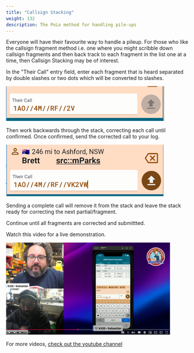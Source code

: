 ```yaml
---
title: "Callsign Stacking"
weight: 132
description: The PoLo method for handling pile-ups
---
```

Everyone will have their favourite way to handle a pileup. For those who like the callsign fragment method i.e. one where you might scribble down callsign fragments and then back track to each fragment in the list one at a time, then Callsign Stacking may be of interest.

In the "Their Call" entry field, enter each fragment that is heard separated by double slashes or two dots which will be converted to slashes.

![image](./stacking-1.png)

Then work backwards through the stack, correcting each call until confirmed. Once confirmed, send the corrected call to your log.

![image](./stacking-2.png)

Sending a complete call will remove it from the stack and leave the stack ready for correcting the next partial/fragment.

Continue until all fragments are corrected and submittted.

Watch this video for a live demonstration.

[<img src="./callstacking.png" width=450>](https://youtu.be/bmCj8XjqP3c)

For more videos, [check out the youtube channel](https://www.youtube.com/@Ham2KApps/videos)